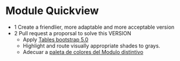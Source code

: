 # Module Quickview
* 1 Create a friendlier, more adaptable and more acceptable version
* 2 Pull request a proporsal to solve this VERSION
  * Apply [Tables bootstrap 5.0](https://getbootstrap.com/docs/5.0/content/tables/)
  * Highlight and route visually appropriate shades to grays.
  * Adecuar a [paleta de colores del Modulo distintivo](https://fb.com/2155408994590720/)
